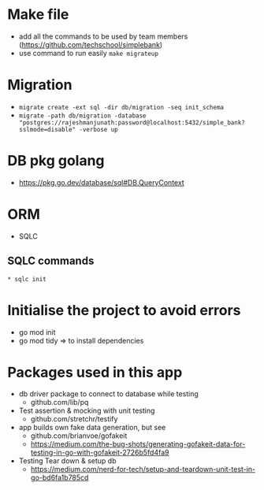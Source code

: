 # Make file
  * add all the commands to be used by team members (https://github.com/techschool/simplebank)
  * use command to run easily `make migrateup`
# Migration
  * `migrate create -ext sql -dir db/migration -seq init_schema`
  * `migrate -path db/migration -database "postgres://rajeshmanjunath:password@localhost:5432/simple_bank?sslmode=disable" -verbose up`
# DB pkg golang
  * https://pkg.go.dev/database/sql#DB.QueryContext
# ORM
  * SQLC
  ## SQLC commands
    * sqlc init
# Initialise the project to avoid errors
  * go mod init
  * go mod tidy => to install dependencies
# Packages used in this app
  * db driver package to connect to database while testing
    - github.com/lib/pq
  * Test assertion & mocking with unit testing
    - github.com/stretchr/testify
  * app builds own fake data generation, but see
    - github.com/brianvoe/gofakeit
    - https://medium.com/the-bug-shots/generating-gofakeit-data-for-testing-in-go-with-gofakeit-2726b5fd4fa9
  * Testing Tear down & setup db
    - https://medium.com/nerd-for-tech/setup-and-teardown-unit-test-in-go-bd6fa1b785cd
